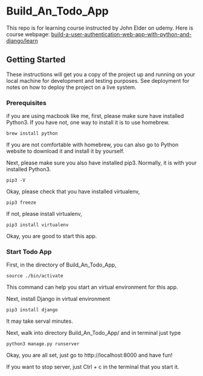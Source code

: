 # Build_An_Todo_App

This repo is for learning course instructed by John Elder on udemy. 
Here is course webpage: [build-a-user-authentication-web-app-with-python-and-django/learn](https://www.udemy.com/build-a-user-authentication-web-app-with-python-and-django/learn/v4/overview)
## Getting Started

These instructions will get you a copy of the project up and running on your local machine for development and testing purposes. See deployment for notes on how to deploy the project on a live system.

### Prerequisites

if you are using macbook like me, first, please make sure have installed Python3.
If you have not, one way to install it is to use homebrew.
```
brew install python
```
If you are not comfortable with homebrew, you can also go to Python website to download it and install it by yourself.

Next, please make sure you also have installed pip3. Normally, it is with your installed Python3.
```
pip3 -V
```

Okay, please check that you have installed virtualenv,
```
pip3 freeze
```

If not, please install virtualenv,
```
pip3 install virtualenv 
```

Okay, you are good to start this app.

### Start Todo App

First, in the directory of Build_An_Todo_App, 

```
source ./bin/activate
```
This command can help you start an virtual environment for this app.

Next, install Django in virtual environment

```
pip3 install django
```

It may take serval minutes.

Next, walk into directory Build_An_Todo_App/ and in terminal just type
```
python3 manage.py runserver
```
Okay, you are all set, just go to http://localhost:8000 and have fun!

If you want to stop server, just Ctrl + c in the terminal that you start it.


